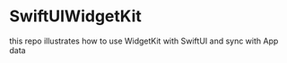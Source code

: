 # SwiftUIWidgetKit
 this repo illustrates how to use WidgetKit with SwiftUI and sync with App data 
